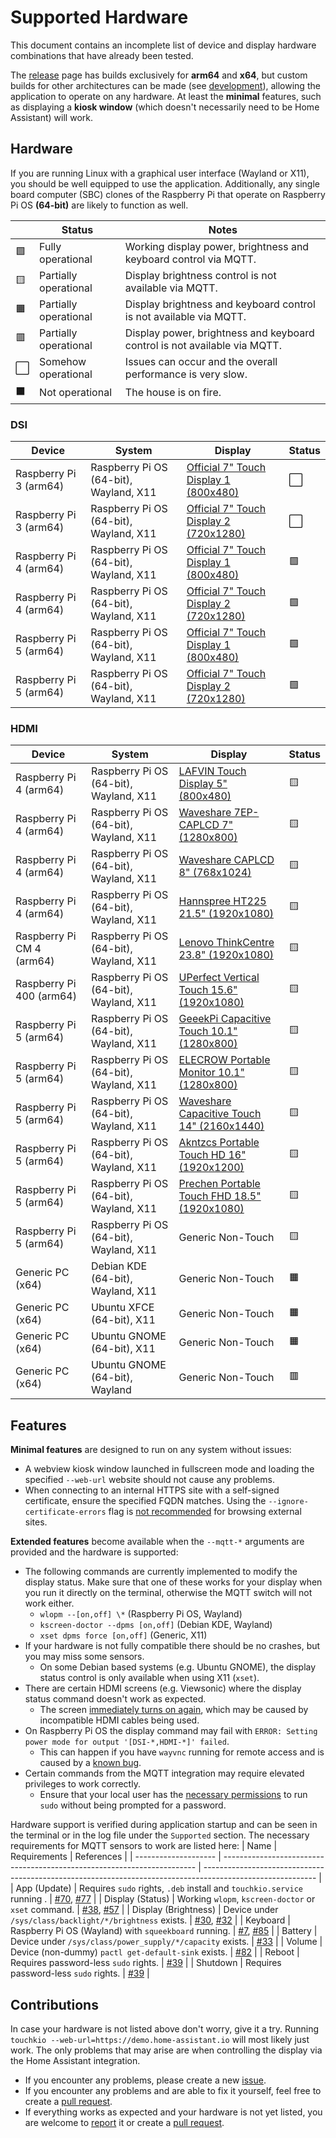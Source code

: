 # Supported Hardware
This document contains an incomplete list of device and display hardware combinations that have already been tested.

The [release](https://github.com/leukipp/touchkio/releases) page has builds exclusively for **arm64** and **x64**, but custom builds for other architectures can be made (see [development](https://github.com/leukipp/touchkio?tab=readme-ov-file#development)), allowing the application to operate on any hardware.
At least the **minimal** features, such as displaying a **kiosk window** (which doesn't necessarily need to be Home Assistant) will work.

## Hardware
If you are running Linux with a graphical user interface (Wayland or X11), you should be well equipped to use the application. Additionally, any single board computer (SBC) clones of the Raspberry Pi that operate on Raspberry Pi OS **(64-bit)** are likely to function as well.

|     | Status                | Notes                                                                     |
| --- | --------------------- | ------------------------------------------------------------------------- |
| 🟩   | Fully operational     | Working display power, brightness and keyboard control via MQTT.          |
| 🟨   | Partially operational | Display brightness control is not available via MQTT.                     |
| 🟧   | Partially operational | Display brightness and keyboard control is not available via MQTT.        |
| 🟥   | Partially operational | Display power, brightness and keyboard control is not available via MQTT. |
| ⬜   | Somehow operational   | Issues can occur and the overall performance is very slow.                |
| ⬛   | Not operational       | The house is on fire.                                                     |

### DSI
| Device                 | System                                 | Display                                                                                                   | Status |
| ---------------------- | -------------------------------------- | --------------------------------------------------------------------------------------------------------- | ------ |
| Raspberry Pi 3 (arm64) | Raspberry Pi OS (64-bit), Wayland, X11 | [Official 7" Touch Display 1 (800x480)](https://www.raspberrypi.com/products/raspberry-pi-touch-display/) | ⬜      |
| Raspberry Pi 3 (arm64) | Raspberry Pi OS (64-bit), Wayland, X11 | [Official 7" Touch Display 2 (720x1280)](https://www.raspberrypi.com/products/touch-display-2/)           | ⬜      |
| Raspberry Pi 4 (arm64) | Raspberry Pi OS (64-bit), Wayland, X11 | [Official 7" Touch Display 1 (800x480)](https://www.raspberrypi.com/products/raspberry-pi-touch-display/) | 🟩      |
| Raspberry Pi 4 (arm64) | Raspberry Pi OS (64-bit), Wayland, X11 | [Official 7" Touch Display 2 (720x1280)](https://www.raspberrypi.com/products/touch-display-2/)           | 🟩      |
| Raspberry Pi 5 (arm64) | Raspberry Pi OS (64-bit), Wayland, X11 | [Official 7" Touch Display 1 (800x480)](https://www.raspberrypi.com/products/raspberry-pi-touch-display/) | 🟩      |
| Raspberry Pi 5 (arm64) | Raspberry Pi OS (64-bit), Wayland, X11 | [Official 7" Touch Display 2 (720x1280)](https://www.raspberrypi.com/products/touch-display-2/)           | 🟩      |

### HDMI
| Device                    | System                                 | Display                                                                                                               | Status |
| ------------------------- | -------------------------------------- | --------------------------------------------------------------------------------------------------------------------- | ------ |
| Raspberry Pi 4 (arm64)    | Raspberry Pi OS (64-bit), Wayland, X11 | [LAFVIN Touch Display 5" (800x480)](https://www.amazon.de/gp/product/B0BWJ8YP7S)                                      | 🟨      |
| Raspberry Pi 4 (arm64)    | Raspberry Pi OS (64-bit), Wayland, X11 | [Waveshare 7EP-CAPLCD 7" (1280x800)](https://www.waveshare.com/7ep-caplcd.htm)                                        | 🟨      |
| Raspberry Pi 4 (arm64)    | Raspberry Pi OS (64-bit), Wayland, X11 | [Waveshare CAPLCD 8" (768x1024)](https://www.waveshare.com/wiki/8inch_768x1024_LCD)                                   | 🟨      |
| Raspberry Pi 4 (arm64)    | Raspberry Pi OS (64-bit), Wayland, X11 | [Hannspree HT225 21.5" (1920x1080)](https://www.hannspree.eu/product/HT-225-HPB)                                      | 🟨      |
| Raspberry Pi CM 4 (arm64) | Raspberry Pi OS (64-bit), Wayland, X11 | [Lenovo ThinkCentre 23.8" (1920x1080)](https://psref.lenovo.com/Detail/ThinkCentre_Tiny_In_One_24_Gen_5?M=12NBGAT1EU) | 🟨      |
| Raspberry Pi 400 (arm64)  | Raspberry Pi OS (64-bit), Wayland, X11 | [UPerfect Vertical Touch 15.6" (1920x1080)](https://uperfect.com/products/uperfect-y-vertical-monitor-15-6)           | 🟨      |
| Raspberry Pi 5 (arm64)    | Raspberry Pi OS (64-bit), Wayland, X11 | [GeeekPi Capacitive Touch 10.1" (1280x800)](https://www.amazon.nl/dp/B0DHV6DZC1)                                      | 🟨      |
| Raspberry Pi 5 (arm64)    | Raspberry Pi OS (64-bit), Wayland, X11 | [ELECROW Portable Monitor 10.1" (1280x800)](https://www.amazon.co.uk/dp/B0BHHQLKPY)                                   | 🟨      |
| Raspberry Pi 5 (arm64)    | Raspberry Pi OS (64-bit), Wayland, X11 | [Waveshare Capacitive Touch 14" (2160x1440)](https://www.waveshare.com/14inch-2160x1440-lcd.htm)                      | 🟨      |
| Raspberry Pi 5 (arm64)    | Raspberry Pi OS (64-bit), Wayland, X11 | [Akntzcs Portable Touch HD 16" (1920x1200)](https://www.amazon.com/dp/B0CTGW6MQ6)                                     | 🟨      |
| Raspberry Pi 5 (arm64)    | Raspberry Pi OS (64-bit), Wayland, X11 | [Prechen Portable Touch FHD 18.5" (1920x1080)](https://www.amazon.de/dp/B0CT2KLDBQ)                                   | 🟨      |
| Raspberry Pi 5 (arm64)    | Raspberry Pi OS (64-bit), Wayland, X11 | Generic Non-Touch                                                                                                     | 🟨      |
| Generic PC (x64)          | Debian KDE (64-bit), Wayland, X11      | Generic Non-Touch                                                                                                     | 🟧      |
| Generic PC (x64)          | Ubuntu XFCE (64-bit), X11              | Generic Non-Touch                                                                                                     | 🟧      |
| Generic PC (x64)          | Ubuntu GNOME (64-bit), X11             | Generic Non-Touch                                                                                                     | 🟧      |
| Generic PC (x64)          | Ubuntu GNOME (64-bit), Wayland         | Generic Non-Touch                                                                                                     | 🟥      |

## Features
**Minimal features** are designed to run on any system without issues:

- A webview kiosk window launched in fullscreen mode and loading the specified `--web-url` website should not cause any problems.
- When connecting to an internal HTTPS site with a self-signed certificate, ensure the specified FQDN matches. Using the `--ignore-certificate-errors` flag is [not recommended](https://github.com/leukipp/touchkio/issues/76) for browsing external sites.

**Extended features** become available when the `--mqtt-*` arguments are provided and the hardware is supported:

- The following commands are currently implemented to modify the display status. Make sure that one of these works for your display when you run it directly on the terminal, otherwise the MQTT switch will not work either.
  - `wlopm --[on,off] \*` (Raspberry Pi OS, Wayland)
  - `kscreen-doctor --dpms [on,off]` (Debian KDE, Wayland)
  - `xset dpms force [on,off]` (Generic, X11)
- If your hardware is not fully compatible there should be no crashes, but you may miss some sensors.
  - On some Debian based systems (e.g. Ubuntu GNOME), the display status control is only available when using X11 (`xset`).
- There are certain HDMI screens (e.g. Viewsonic) where the display status command doesn't work as expected.
  - The screen [immediately turns on again](https://github.com/leukipp/touchkio/issues/38), which may be caused by incompatible HDMI cables being used.
- On Raspberry Pi OS the display command may fail with `ERROR: Setting power mode for output '[DSI-*,HDMI-*]' failed`.
  - This can happen if you have `wayvnc` running for remote access and is caused by a [known bug](https://github.com/leukipp/touchkio/issues/78).
- Certain commands from the MQTT integration may require elevated privileges to work correctly.
  - Ensure that your local user has the [necessary permissions](https://github.com/leukipp/touchkio/issues/39) to run `sudo` without being prompted for a password.

Hardware support is verified during application startup and can be seen in the terminal or in the log file under the `Supported` section.
The necessary requirements for MQTT sensors to work are listed here:
| Name                 | Requirements                                                            | References                                                                                                 |
| -------------------- | ----------------------------------------------------------------------- | ---------------------------------------------------------------------------------------------------------- |
| App (Update)         | Requires `sudo` rights, `.deb` install and `touchkio.service` running . | [#70](https://github.com/leukipp/touchkio/issues/70), [#77](https://github.com/leukipp/touchkio/issues/77) |
| Display (Status)     | Working `wlopm`, `kscreen-doctor` or `xset` command.                    | [#38](https://github.com/leukipp/touchkio/issues/38), [#57](https://github.com/leukipp/touchkio/issues/57) |
| Display (Brightness) | Device under `/sys/class/backlight/*/brightness` exists.                | [#30](https://github.com/leukipp/touchkio/issues/30), [#32](https://github.com/leukipp/touchkio/issues/32) |
| Keyboard             | Raspberry Pi OS (Wayland) with `squeekboard` running.                   | [#7](https://github.com/leukipp/touchkio/issues/7), [#85](https://github.com/leukipp/touchkio/issues/85)   |
| Battery              | Device under `/sys/class/power_supply/*/capacity` exists.               | [#33](https://github.com/leukipp/touchkio/issues/33)                                                       |
| Volume               | Device (non-dummy) `pactl get-default-sink` exists.                     | [#82](https://github.com/leukipp/touchkio/issues/82)                                                       |
| Reboot               | Requires password-less `sudo` rights.                                   | [#39](https://github.com/leukipp/touchkio/issues/39)                                                       |
| Shutdown             | Requires password-less `sudo` rights.                                   | [#39](https://github.com/leukipp/touchkio/issues/39)                                                       |


## Contributions
In case your hardware is not listed above don't worry, give it a try.
Running `touchkio --web-url=https://demo.home-assistant.io` will most likely just work.
The only problems that may arise are when controlling the display via the Home Assistant integration.

- If you encounter any problems, please create a new [issue](https://github.com/leukipp/touchkio/issues).
- If you encounter any problems and are able to fix it yourself, feel free to create a [pull request](https://github.com/leukipp/touchkio/pulls).
- If everything works as expected and your hardware is not yet listed, you are welcome to [report](https://github.com/leukipp/touchkio/issues/12) it or create a [pull request](https://github.com/leukipp/touchkio/pulls).
